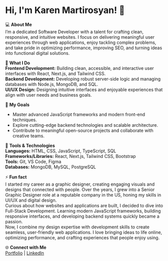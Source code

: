 

<!--
**karmartir/karmartir** is a ✨ _special_ ✨ repository because its `README.md` (this file) appears on your GitHub profile.

Here are some ideas to get you started:

- 🔭 I’m currently working on ...
- 🌱 I’m currently learning ...
- 👯 I’m looking to collaborate on ...
- 🤔 I’m looking for help with ...
- 💬 Ask me about ...
- 📫 How to reach me: ...
- 😄 Pronouns: ...
- ⚡ Fun fact: ...
-->
# Hi, I'm Karen Martirosyan! 👋

💻 **About Me**  
  I’m a dedicated Software Developer with a talent for crafting clean, responsive, and intuitive websites. I focus on delivering meaningful user experiences through web applications, enjoy tackling complex problems, and take pride in optimizing performance, improving SEO, and turning ideas into functional digital solutions.

🌟 **What I Do**  
**Frontend Development:** Building clean, accessible, and interactive user interfaces with React, Next.js, and Tailwind CSS.  
**Backend Development:** Developing robust server-side logic and managing databases with Node.js, MongoDB, and SQL.  
**UI/UX Design:** Designing intuitive interfaces and enjoyable experiences that align with user needs and business goals.

🚀 **My Goals**  
- Master advanced JavaScript frameworks and modern front-end techniques.  
- Explore cutting-edge backend technologies and scalable architecture.  
- Contribute to meaningful open-source projects and collaborate with creative teams.  

🔧 **Tools & Technologies**  
**Languages:** HTML, CSS, JavaScript, TypeScript, SQL  
**Frameworks/Libraries:** React, Next.js, Tailwind CSS, Bootstrap  
**Tools:** Git, VS Code, Figma  
**Databases:** MongoDB, MySQL, PostgreSQL

⚡ **Fun fact**  
  I started my career as a graphic designer, creating engaging visuals and designs that connected with people. Over the years, I grew into a Senior Graphic Designer role at a reputable company in the US, honing my skills in UI/UX and digital design.  
Curious about how websites and applications are built, I decided to dive into Full-Stack Development. Learning modern JavaScript frameworks, building responsive interfaces, and developing backend systems quickly became a passion.  
Now, I combine my design expertise with development skills to create seamless, user-friendly web applications. I love bringing ideas to life online, optimizing performance, and crafting experiences that people enjoy using.

🌐 **Connect with Me**  
[Portfolio](https://karma-portfolio-details.netlify.app/) | [LinkedIn](www.linkedin.com/in/karmancho)
